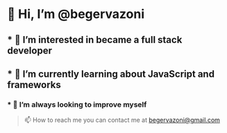 #  👋 Hi, I’m @begervazoni
## * 👀 I’m interested in became a full stack developer
## * 🌱 I’m currently learning about JavaScript and frameworks 
### * 💞️ I’m always looking to improve myself 
>📫 How to reach me you can contact me at begervazoni@gmail.com

<!---
begervazoni/begervazoni is a ✨ special ✨ repository because its `README.md` (this file) appears on your GitHub profile.
You can click the Preview link to take a look at your changes.
--->
